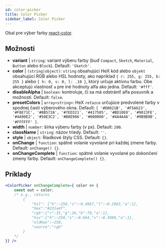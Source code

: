```yaml
---
id: color-picker
title: Color Picker
sidebar_label: Color Picker
---
```


Obal pre výber farby [react-color](https://casesandberg.github.io/react-color/).

## Možnosti

* __variant__ | `string`: variant výberu farby (buď `Compact`, `Sketch`, `Material`, `Button` alebo `Block`). Default: `'Sketch'`.
* __color__ | `(string|object)`: `string` obsahujúci HeX kód alebo `objekt` obsahujúci RGB alebo HSL hodnoty, ako napríklad `{ r: 255, g: 255, b: 255 }` alebo `{ h: 0, s: 0, l: .10 }`, ktorý určuje aktívnu farbu. Obe akceptujú vlastnosť `a` pre iné hodnoty alfa ako jedna. Default: `'#fff'`.
* __disableAlpha__ | `boolean`: kontroluje, či sa má odstrániť alfa posuvník a možnosti. Default: `false`.
* __presetColors__ | `array<string>`: HeX `reťazce` určujúce predvolené farby v spodnej časti výberového okna. Default: `[
  '#D0021B',
  '#F5A623',
  '#F8E71C',
  '#8B572A',
  '#7ED321',
  '#417505',
  '#BD10E0',
  '#9013FE',
  '#4A90E2',
  '#50E3C2',
  '#B8E986',
  '#000000',
  '#4A4A4A',
  '#9B9B9B',
  '#FFFFFF'
]`.
* __width__ | `number`: šírka výberu farby (v px). Default: `200`.
* __className__ | `string`: názov triedy. Default: `''`.
* __style__ | `object`: Riadkové štýly CSS. Default: `{}`.
* __onChange__ | `function`: spätné volanie vyvolané pri každej zmene farby. Default: `onChange() {}`.
* __onChangeComplete__ | `function`: spätné volanie vyvolané po dokončení zmeny farby. Default: `onChangeComplete() {}`.


## Príklady

```jsx live
<ColorPicker onChangeComplete={ color => {
    const out = color;
    /* e.g., returns 
        {
            "hsl": {"h":~250,"s":~0.4967,"l":~0.2063,"a":1},
            "hex":"#231a4f",
            "rgb":{"r":35,"g":26,"b":79,"a":1},
            "hsv":{"h":~250,"s":~0.664,"v":~0.3088,"a":1},
            "oldHue":~250,
            "source":"rgb"
        }
    */
}} />
```


